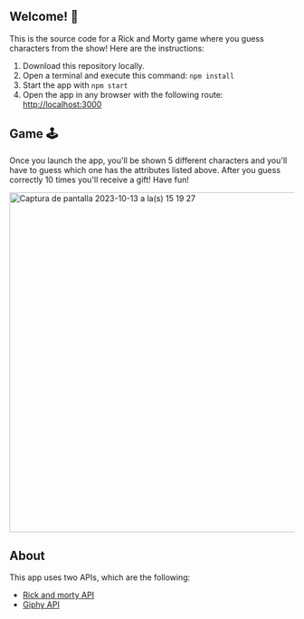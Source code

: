 ## Welcome! 👋
This is the source code for a Rick and Morty game where you guess characters from the show! Here are the instructions:

1. Download this repository locally.
2. Open a terminal and execute this command: `npm install`
3. Start the app with `npm start`
4. Open the app in any browser with the following route: <http://localhost:3000>

## Game 🕹️
Once you launch the app, you'll be shown 5 different characters and you'll have to guess which one has the attributes listed above. After you guess correctly 10 times you'll receive a gift! Have fun! 
<br>

<img width="600" alt="Captura de pantalla 2023-10-13 a la(s) 15 19 27" src="https://github.com/Laurarestrepo03/Reto-7-Hackathon/assets/69609680/5cb452e0-8a49-4b98-b022-6c4beebd5dc3">

## About
This app uses two APIs, which are the following:
- [Rick and morty API](https://rickandmortyapi.com/documentation/#rest)
- [Giphy API](https://developers.giphy.com/docs/api/endpoint#trending)
